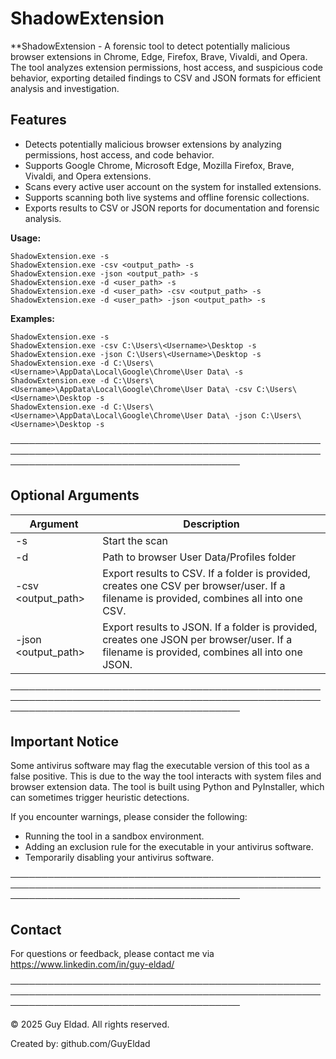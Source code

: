 # ShadowExtension
**ShadowExtension - A forensic tool to detect potentially malicious browser extensions in Chrome, Edge, Firefox, Brave, Vivaldi, and Opera. The tool analyzes extension permissions, host access, and suspicious code behavior, exporting detailed findings to CSV and JSON formats for efficient analysis and investigation.

## Features

- Detects potentially malicious browser extensions by analyzing permissions, host access, and code behavior.
- Supports Google Chrome, Microsoft Edge, Mozilla Firefox, Brave, Vivaldi, and Opera extensions.
- Scans every active user account on the system for installed extensions.
- Supports scanning both live systems and offline forensic collections.
- Exports results to CSV or JSON reports for documentation and forensic analysis.

**Usage:**

    ShadowExtension.exe -s
    ShadowExtension.exe -csv <output_path> -s
    ShadowExtension.exe -json <output_path> -s
    ShadowExtension.exe -d <user_path> -s
    ShadowExtension.exe -d <user_path> -csv <output_path> -s
    ShadowExtension.exe -d <user_path> -json <output_path> -s


**Examples:**

    ShadowExtension.exe -s
    ShadowExtension.exe -csv C:\Users\<Username>\Desktop -s
    ShadowExtension.exe -json C:\Users\<Username>\Desktop -s
    ShadowExtension.exe -d C:\Users\<Username>\AppData\Local\Google\Chrome\User Data\ -s
    ShadowExtension.exe -d C:\Users\<Username>\AppData\Local\Google\Chrome\User Data\ -csv C:\Users\<Username>\Desktop -s
    ShadowExtension.exe -d C:\Users\<Username>\AppData\Local\Google\Chrome\User Data\ -json C:\Users\<Username>\Desktop -s

─────────────────────────────────────────────────────────────────────────────────────────────────────────────────────────────────────────

## Optional Arguments

| Argument           | Description                                                                                       |
|--------------------|---------------------------------------------------------------------------------------------------|
| -s                 | Start the scan                                                                                    |
| -d <path>          | Path to browser User Data/Profiles folder                                                         |
| -csv <output_path> | Export results to CSV. If a folder is provided, creates one CSV per browser/user. If a filename is provided, combines all into one CSV. |
| -json <output_path>| Export results to JSON. If a folder is provided, creates one JSON per browser/user. If a filename is provided, combines all into one JSON. |

─────────────────────────────────────────────────────────────────────────────────────────────────────────────────────────────────────────

## Important Notice

Some antivirus software may flag the executable version of this tool as a false positive. This is due to the way the tool interacts with system files and browser extension data. The tool is built using Python and PyInstaller, which can sometimes trigger heuristic detections.

If you encounter warnings, please consider the following:

- Running the tool in a sandbox environment.
- Adding an exclusion rule for the executable in your antivirus software.
- Temporarily disabling your antivirus software.

─────────────────────────────────────────────────────────────────────────────────────────────────────────────────────────────────────────

## Contact

For questions or feedback, please contact me via https://www.linkedin.com/in/guy-eldad/

─────────────────────────────────────────────────────────────────────────────────────────────────────────────────────────────────────────

© 2025 Guy Eldad. All rights reserved.

Created by: github.com/GuyEldad
